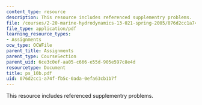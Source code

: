 ```yaml
---
content_type: resource
description: This resource includes referenced supplementry problems.
file: /courses/2-20-marine-hydrodynamics-13-021-spring-2005/076d2cc1a74ffb5c0ada0efa63cb1b7f_ps_10b.pdf
file_type: application/pdf
learning_resource_types:
- Assignments
ocw_type: OCWFile
parent_title: Assignments
parent_type: CourseSection
parent_uid: 6ce3c0ef-aa05-c666-e55d-905e597c8e4d
resourcetype: Document
title: ps_10b.pdf
uid: 076d2cc1-a74f-fb5c-0ada-0efa63cb1b7f
---
```

This resource includes referenced supplementry problems.

